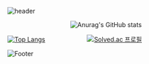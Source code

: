 ![header](https://capsule-render.vercel.app/api?type=egg&color=auto&height=100&section=header&text=Chang&nbsp;Ryeol&fontSize=50)

<!--
**crlis12/crlis12** is a ✨ _special_ ✨ repository because its `README.md` (this file) appears on your GitHub profile.

Here are some ideas to get you started:
- 🔭 I’m currently working on ...
- 🌱 I’m currently learning ...
- 👯 I’m looking to collaborate on ...
- 🤔 I’m looking for help with ...
- 💬 Ask me about ...
- 📫 How to reach me: ...
- 😄 Pronouns: ...
- ⚡ Fun fact: ...
-->


&nbsp;&nbsp;&nbsp;&nbsp;&nbsp;&nbsp;&nbsp;&nbsp;&nbsp;&nbsp;&nbsp;&nbsp;&nbsp;&nbsp;&nbsp;&nbsp;&nbsp;&nbsp;&nbsp;&nbsp;&nbsp;&nbsp;&nbsp;&nbsp;&nbsp;&nbsp;&nbsp;&nbsp;&nbsp;&nbsp;&nbsp;&nbsp;&nbsp;&nbsp;&nbsp;
![Anurag's GitHub stats](https://github-readme-stats.vercel.app/api?username=crlis12&show_icons=true&theme=tokyonight)

[![Top Langs](https://github-readme-stats.vercel.app/api/top-langs/?username=crlis12&layout=compact)](https://github.com/crlis12/github-readme-stats)
&nbsp;&nbsp;&nbsp;&nbsp;&nbsp;&nbsp;&nbsp;&nbsp;&nbsp;&nbsp;&nbsp;&nbsp;&nbsp;&nbsp;&nbsp;&nbsp;&nbsp;&nbsp;&nbsp;&nbsp;&nbsp;&nbsp;
[![Solved.ac 프로필](http://mazassumnida.wtf/api/v2/generate_badge?boj=crlis)](https://solved.ac/crlis)


![Footer](https://capsule-render.vercel.app/api?type=egg&color=auto&height=100&section=footer)

